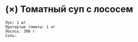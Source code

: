 # (×) Томатный суп с лососем

```ingredients
Лук: 1 шт
Протертые томаты: 1 кг
Лосось: 300 г
Соль:
```
